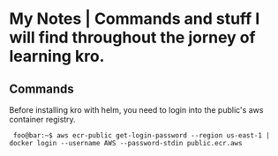# My Notes | Commands and stuff I will find throughout the jorney of learning kro.

## Commands
Before installing kro with helm, you need to login into the public's aws container registry.

```console
 foo@bar:~$ aws ecr-public get-login-password --region us-east-1 | docker login --username AWS --password-stdin public.ecr.aws
 ```